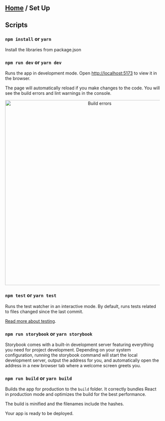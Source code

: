 ## [Home](../README.md) / Set Up

## Scripts

### `npm install` or `yarn`

Install the libraries from package.json

### `npm run dev` or `yarn dev`

Runs the app in development mode. Open [http://localhost:5173](http://localhost:5173) to view it in the browser.

The page will automatically reload if you make changes to the code. You will see the build errors and lint warnings in the console.

<p align='center'>
<img src='https://cdn.jsdelivr.net/gh/marionebl/create-react-app@9f6282671c54f0874afd37a72f6689727b562498/screencast-error.svg' width='600' alt='Build errors' />
</p>

### `npm test` or `yarn test`

Runs the test watcher in an interactive mode. By default, runs tests related to files changed since the last commit.

[Read more about testing](running-tests.md).

### `npm run storybook` or `yarn storybook`

Storybook comes with a built-in development server featuring everything you need for project development. Depending on your system configuration, running the storybook command will start the local development server, output the address for you, and automatically open the address in a new browser tab where a welcome screen greets you.

### `npm run build` or `yarn build`

Builds the app for production to the `build` folder. It correctly bundles React in production mode and optimizes the build for the best performance.

The build is minified and the filenames include the hashes.

Your app is ready to be deployed.
